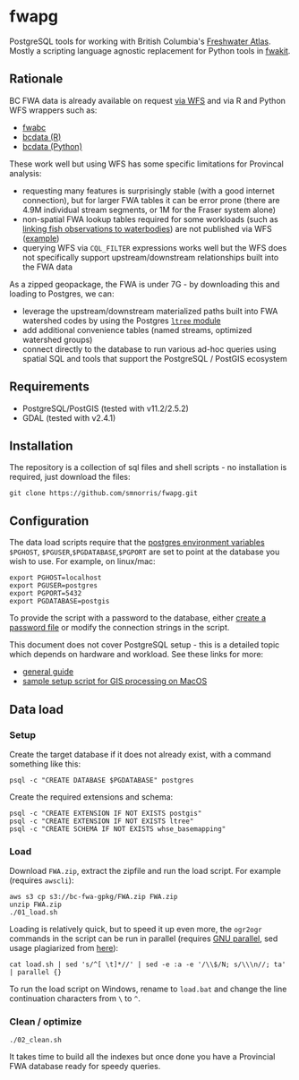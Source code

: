 # fwapg

PostgreSQL tools for working with British Columbia's [Freshwater Atlas](https://www2.gov.bc.ca/gov/content/data/geographic-data-services/topographic-data/freshwater). Mostly a scripting language agnostic replacement for Python tools in [fwakit](https://github.com/smnorris/fwakit).

## Rationale

BC FWA data is already available on request [via WFS](https://openmaps.gov.bc.ca/geo/pub/wfs?service=WFS&version=2.0.0&request=GetFeature&typeName=WHSE_BASEMAPPING.FWA_LAKES_POLY&outputFormat=json&SRSNAME=epsg%3A3005&CQL_FILTER=GNIS_NAME_1=%27Quamichan%20Lake%27) and via R and Python WFS wrappers such as:

- [fwabc](https://github.com/poissonconsulting/fwabc)
- [bcdata (R)](https://github.com/bcgov/bcdata)
- [bcdata (Python)](https://github.com/smnorris/bcdata)

These work well but using WFS has some specific limitations for Provincal analysis:

- requesting many features is surprisingly stable (with a good internet connection), but for larger FWA tables it can be error prone (there are 4.9M individual stream segments, or 1M for the Fraser system alone)
- non-spatial FWA lookup tables required for some workloads (such as [linking fish observations to waterbodies](https://github.com/smnorris/bcfishobs)) are not published via WFS ([example](https://catalogue.data.gov.bc.ca/dataset/freshwater-atlas-20k-50k-stream-cross-reference-table))
- querying WFS via `CQL_FILTER` expressions works well but the WFS does not specifically support upstream/downstream relationships built into the FWA data

As a zipped geopackage, the FWA is under 7G - by downloading this and loading to Postgres, we can:

- leverage the upstream/downstream materialized paths built into FWA watershed codes by using the Postgres [`ltree` module](https://www.postgresql.org/docs/current/ltree.html)
- add additional convenience tables (named streams, optimized watershed groups)
- connect directly to the database to run various ad-hoc queries using spatial SQL and tools that support the PostgreSQL / PostGIS ecosystem


## Requirements

- PostgreSQL/PostGIS (tested with v11.2/2.5.2)
- GDAL (tested with v2.4.1)


## Installation

The repository is a collection of sql files and shell scripts - no installation is required, just download the files:

    git clone https://github.com/smnorris/fwapg.git


## Configuration

The data load scripts require that the [postgres environment variables](https://www.postgresql.org/docs/11/libpq-envars.html) `$PGHOST`, `$PGUSER`,`$PGDATABASE`,`$PGPORT` are set to point at the database you wish to use. For example, on linux/mac:

    export PGHOST=localhost
    export PGUSER=postgres
    export PGPORT=5432
    export PGDATABASE=postgis

To provide the script with a password to the database, either [create a password file]( https://www.postgresql.org/docs/11/libpq-pgpass.html) or modify the connection strings in the script.

This document does not cover PostgreSQL setup - this is a detailed topic which depends on hardware and workload. See these links for more:

- [general guide](https://wiki.postgresql.org/wiki/Performance_Optimization)
- [sample setup script for GIS processing on MacOS](https://github.com/bcgov/designatedlands/blob/master/scripts/postgres_mac_setup.sh)


## Data load

### Setup

Create the target database if it does not already exist, with a command something like this:

    psql -c "CREATE DATABASE $PGDATABASE" postgres

Create the required extensions and schema:

    psql -c "CREATE EXTENSION IF NOT EXISTS postgis"
    psql -c "CREATE EXTENSION IF NOT EXISTS ltree"
    psql -c "CREATE SCHEMA IF NOT EXISTS whse_basemapping"


### Load

Download `FWA.zip`, extract the zipfile and run the load script. For example (requires `awscli`):

    aws s3 cp s3://bc-fwa-gpkg/FWA.zip FWA.zip
    unzip FWA.zip
    ./01_load.sh

Loading is relatively quick, but to speed it up even more, the `ogr2ogr` commands in the script can be run in parallel (requires [GNU parallel](https://www.gnu.org/software/parallel), sed usage plagiarized from [here](https://catonmat.net/sed-one-liners-explained-part-one)):

    cat load.sh | sed 's/^[ \t]*//' | sed -e :a -e '/\\$/N; s/\\\n//; ta' | parallel {}

To run the load script on Windows, rename to `load.bat` and change the line continuation characters from `\` to `^`.


### Clean / optimize

    ./02_clean.sh

It takes time to build all the indexes but once done you have a Provincial FWA database ready for speedy queries.


